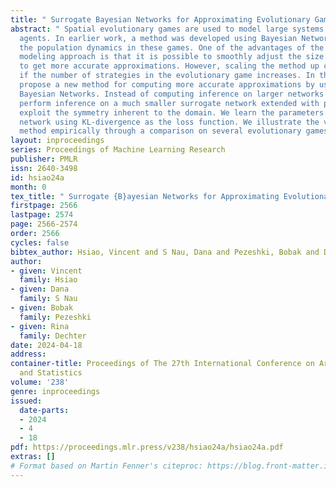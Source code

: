 ```yaml
---
title: " Surrogate Bayesian Networks for Approximating Evolutionary Games "
abstract: " Spatial evolutionary games are used to model large systems of interacting
  agents. In earlier work, a method was developed using Bayesian Networks to approximate
  the population dynamics in these games. One of the advantages of the Bayesian Network
  modeling approach is that it is possible to smoothly adjust the size of the network
  to get more accurate approximations. However, scaling the method up can be intractable
  if the number of strategies in the evolutionary game increases. In this paper, we
  propose a new method for computing more accurate approximations by using surrogate
  Bayesian Networks. Instead of computing inference on larger networks directly, we
  perform inference on a much smaller surrogate network extended with parameters that
  exploit the symmetry inherent to the domain. We learn the parameters on the surrogate
  network using KL-divergence as the loss function. We illustrate the value of this
  method empirically through a comparison on several evolutionary games. "
layout: inproceedings
series: Proceedings of Machine Learning Research
publisher: PMLR
issn: 2640-3498
id: hsiao24a
month: 0
tex_title: " Surrogate {B}ayesian Networks for Approximating Evolutionary Games "
firstpage: 2566
lastpage: 2574
page: 2566-2574
order: 2566
cycles: false
bibtex_author: Hsiao, Vincent and S Nau, Dana and Pezeshki, Bobak and Dechter, Rina
author:
- given: Vincent
  family: Hsiao
- given: Dana
  family: S Nau
- given: Bobak
  family: Pezeshki
- given: Rina
  family: Dechter
date: 2024-04-18
address:
container-title: Proceedings of The 27th International Conference on Artificial Intelligence
  and Statistics
volume: '238'
genre: inproceedings
issued:
  date-parts:
  - 2024
  - 4
  - 18
pdf: https://proceedings.mlr.press/v238/hsiao24a/hsiao24a.pdf
extras: []
# Format based on Martin Fenner's citeproc: https://blog.front-matter.io/posts/citeproc-yaml-for-bibliographies/
---
```

